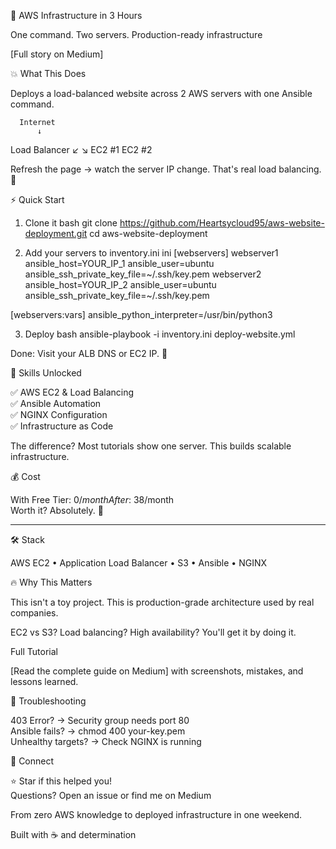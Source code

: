  🚀 AWS Infrastructure in 3 Hours

One command. Two servers. Production-ready infrastructure

[Full story on Medium]


💥 What This Does

Deploys a load-balanced website across 2 AWS servers with one Ansible command.


      Internet
          ↓
  Load Balancer
     ↙       ↘
  EC2 #1   EC2 #2


Refresh the page → watch the server IP change. That's real load balancing. 🔄


 ⚡ Quick Start

1. Clone it
bash
git clone https://github.com/Heartsycloud95/aws-website-deployment.git
cd aws-website-deployment


2. Add your servers to inventory.ini
ini
[webservers]
webserver1 ansible_host=YOUR_IP_1 ansible_user=ubuntu ansible_ssh_private_key_file=~/.ssh/key.pem
webserver2 ansible_host=YOUR_IP_2 ansible_user=ubuntu ansible_ssh_private_key_file=~/.ssh/key.pem

[webservers:vars]
ansible_python_interpreter=/usr/bin/python3


3. Deploy
bash
ansible-playbook -i inventory.ini deploy-website.yml


Done: Visit your ALB DNS or EC2 IP. 🎉


 🎯 Skills Unlocked

✅ AWS EC2 & Load Balancing  
✅ Ansible Automation  
✅ NGINX Configuration  
✅ Infrastructure as Code  

The difference? Most tutorials show one server. This builds scalable infrastructure.



💰 Cost

With Free Tier: $0/month  
After: ~$38/month  
Worth it? Absolutely. 💎

---

🛠️ Stack

AWS EC2 • Application Load Balancer • S3 • Ansible • NGINX



🔥 Why This Matters

This isn't a toy project. This is production-grade architecture used by real companies.

EC2 vs S3? Load balancing? High availability? You'll get it by doing it.

Full Tutorial

[Read the complete guide on Medium] with screenshots, mistakes, and lessons learned.


🚨 Troubleshooting

403 Error? → Security group needs port 80  
Ansible fails? → chmod 400 your-key.pem  
Unhealthy targets? → Check NGINX is running


 💬 Connect

⭐ Star if this helped you!  
Questions? Open an issue or find me on Medium



From zero AWS knowledge to deployed infrastructure in one weekend.

Built with ☕ and determination
